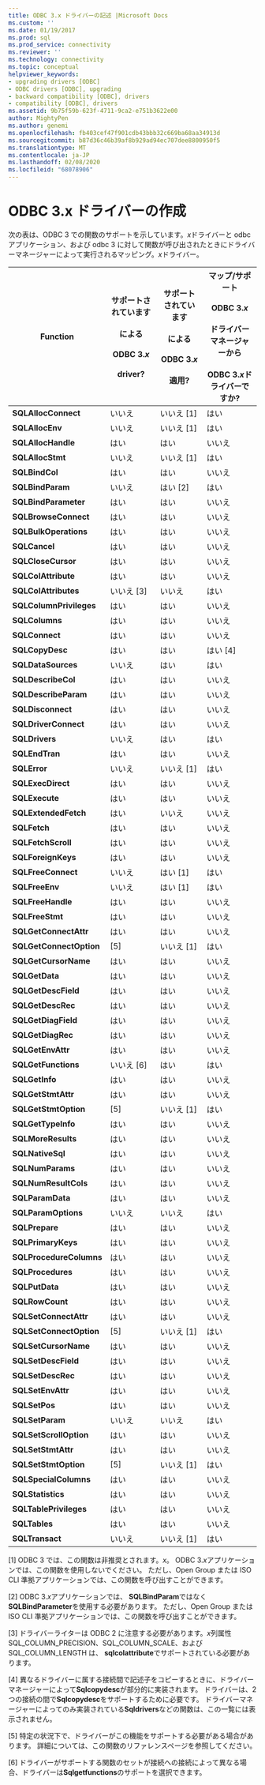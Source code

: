 ```yaml
---
title: ODBC 3.x ドライバーの記述 |Microsoft Docs
ms.custom: ''
ms.date: 01/19/2017
ms.prod: sql
ms.prod_service: connectivity
ms.reviewer: ''
ms.technology: connectivity
ms.topic: conceptual
helpviewer_keywords:
- upgrading drivers [ODBC]
- ODBC drivers [ODBC], upgrading
- backward compatibility [ODBC], drivers
- compatibility [ODBC], drivers
ms.assetid: 9b75f59b-623f-4711-9ca2-e751b3622e00
author: MightyPen
ms.author: genemi
ms.openlocfilehash: fb403cef47f901cdb43bbb32c669ba68aa34913d
ms.sourcegitcommit: b87d36c46b39af8b929ad94ec707dee8800950f5
ms.translationtype: MT
ms.contentlocale: ja-JP
ms.lasthandoff: 02/08/2020
ms.locfileid: "68078906"
---
```

# <a name="writing-odbc-3x-drivers"></a>ODBC 3.x ドライバーの作成
次の表は、ODBC 3 での関数のサポートを示しています。*x*ドライバーと odbc アプリケーション、および odbc 3 に対して関数が呼び出されたときにドライバーマネージャーによって実行されるマッピング。*x*ドライバー。  
  
|Function|サポートされています<br /><br /> による<br /><br /> ODBC 3.*x*<br /><br /> driver?|サポートされています<br /><br /> による<br /><br /> ODBC 3.*x*<br /><br /> 適用?|マップ/サポート<br /><br /> ODBC 3.*x*<br /><br /> ドライバーマネージャーから<br /><br /> ODBC 3.*x*ドライバーですか?|  
|--------------|----------------------------------------------------|---------------------------------------------------------|---------------------------------------------------------------------------------------------|  
|**SQLAllocConnect**|いいえ|いいえ [1]|はい|  
|**SQLAllocEnv**|いいえ|いいえ [1]|はい|  
|**SQLAllocHandle**|はい|はい|いいえ|  
|**SQLAllocStmt**|いいえ|いいえ [1]|はい|  
|**SQLBindCol**|はい|はい|いいえ|  
|**SQLBindParam**|いいえ|はい [2]|はい|  
|**SQLBindParameter**|はい|はい|いいえ|  
|**SQLBrowseConnect**|はい|はい|いいえ|  
|**SQLBulkOperations**|はい|はい|いいえ|  
|**SQLCancel**|はい|はい|いいえ|  
|**SQLCloseCursor**|はい|はい|いいえ|  
|**SQLColAttribute**|はい|はい|いいえ|  
|**SQLColAttributes**|いいえ [3]|いいえ|はい|  
|**SQLColumnPrivileges**|はい|はい|いいえ|  
|**SQLColumns**|はい|はい|いいえ|  
|**SQLConnect**|はい|はい|いいえ|  
|**SQLCopyDesc**|はい|はい|はい [4]|  
|**SQLDataSources**|いいえ|はい|はい|  
|**SQLDescribeCol**|はい|はい|いいえ|  
|**SQLDescribeParam**|はい|はい|いいえ|  
|**SQLDisconnect**|はい|はい|いいえ|  
|**SQLDriverConnect**|はい|はい|いいえ|  
|**SQLDrivers**|いいえ|はい|はい|  
|**SQLEndTran**|はい|はい|いいえ|  
|**SQLError**|いいえ|いいえ [1]|はい|  
|**SQLExecDirect**|はい|はい|いいえ|  
|**SQLExecute**|はい|はい|いいえ|  
|**SQLExtendedFetch**|はい|いいえ|いいえ|  
|**SQLFetch**|はい|はい|いいえ|  
|**SQLFetchScroll**|はい|はい|いいえ|  
|**SQLForeignKeys**|はい|はい|いいえ|  
|**SQLFreeConnect**|いいえ|はい [1]|はい|  
|**SQLFreeEnv**|いいえ|はい [1]|はい|  
|**SQLFreeHandle**|はい|はい|いいえ|  
|**SQLFreeStmt**|はい|はい|いいえ|  
|**SQLGetConnectAttr**|はい|はい|いいえ|  
|**SQLGetConnectOption**|[5]|いいえ [1]|はい|  
|**SQLGetCursorName**|はい|はい|いいえ|  
|**SQLGetData**|はい|はい|いいえ|  
|**SQLGetDescField**|はい|はい|いいえ|  
|**SQLGetDescRec**|はい|はい|いいえ|  
|**SQLGetDiagField**|はい|はい|いいえ|  
|**SQLGetDiagRec**|はい|はい|いいえ|  
|**SQLGetEnvAttr**|はい|はい|いいえ|  
|**SQLGetFunctions**|いいえ [6]|はい|はい|  
|**SQLGetInfo**|はい|はい|いいえ|  
|**SQLGetStmtAttr**|はい|はい|いいえ|  
|**SQLGetStmtOption**|[5]|いいえ [1]|はい|  
|**SQLGetTypeInfo**|はい|はい|いいえ|  
|**SQLMoreResults**|はい|はい|いいえ|  
|**SQLNativeSql**|はい|はい|いいえ|  
|**SQLNumParams**|はい|はい|いいえ|  
|**SQLNumResultCols**|はい|はい|いいえ|  
|**SQLParamData**|はい|はい|いいえ|  
|**SQLParamOptions**|いいえ|いいえ|はい|  
|**SQLPrepare**|はい|はい|いいえ|  
|**SQLPrimaryKeys**|はい|はい|いいえ|  
|**SQLProcedureColumns**|はい|はい|いいえ|  
|**SQLProcedures**|はい|はい|いいえ|  
|**SQLPutData**|はい|はい|いいえ|  
|**SQLRowCount**|はい|はい|いいえ|  
|**SQLSetConnectAttr**|はい|はい|いいえ|  
|**SQLSetConnectOption**|[5]|いいえ [1]|はい|  
|**SQLSetCursorName**|はい|はい|いいえ|  
|**SQLSetDescField**|はい|はい|いいえ|  
|**SQLSetDescRec**|はい|はい|いいえ|  
|**SQLSetEnvAttr**|はい|はい|いいえ|  
|**SQLSetPos**|はい|はい|いいえ|  
|**SQLSetParam**|いいえ|いいえ|はい|  
|**SQLSetScrollOption**|はい|はい|いいえ|  
|**SQLSetStmtAttr**|はい|はい|いいえ|  
|**SQLSetStmtOption**|[5]|いいえ [1]|はい|  
|**SQLSpecialColumns**|はい|はい|いいえ|  
|**SQLStatistics**|はい|はい|いいえ|  
|**SQLTablePrivileges**|はい|はい|いいえ|  
|**SQLTables**|はい|はい|いいえ|  
|**SQLTransact**|いいえ|いいえ [1]|はい|  
  
 [1] ODBC 3 では、この関数は非推奨とされます。*x*。 ODBC 3.*x*アプリケーションでは、この関数を使用しないでください。 ただし、Open Group または ISO CLI 準拠アプリケーションでは、この関数を呼び出すことができます。  
  
 [2] ODBC 3.*x*アプリケーションでは、 **SQLBindParam**ではなく**SQLBindParameter**を使用する必要があります。 ただし、Open Group または ISO CLI 準拠アプリケーションでは、この関数を呼び出すことができます。  
  
 [3] ドライバーライターは ODBC 2 に注意する必要があります。*x*列属性 SQL_COLUMN_PRECISION、SQL_COLUMN_SCALE、および SQL_COLUMN_LENGTH は、 **sqlcolattribute**でサポートされている必要があります。  
  
 [4] 異なるドライバーに属する接続間で記述子をコピーするときに、ドライバーマネージャーによって**Sqlcopydesc**が部分的に実装されます。 ドライバーは、2つの接続の間で**Sqlcopydesc**をサポートするために必要です。 ドライバーマネージャーによってのみ実装されている**Sqldrivers**などの関数は、この一覧には表示されません。  
  
 [5] 特定の状況下で、ドライバーがこの機能をサポートする必要がある場合があります。 詳細については、この関数のリファレンスページを参照してください。  
  
 [6] ドライバーがサポートする関数のセットが接続への接続によって異なる場合、ドライバーは**Sqlgetfunctions**のサポートを選択できます。
